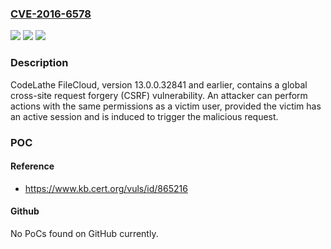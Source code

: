### [CVE-2016-6578](https://cve.mitre.org/cgi-bin/cvename.cgi?name=CVE-2016-6578)
![](https://img.shields.io/static/v1?label=Product&message=FileCloud&color=blue)
![](https://img.shields.io/static/v1?label=Version&message=13.0.0.3284113.0.0.32841%20&color=brighgreen)
![](https://img.shields.io/static/v1?label=Vulnerability&message=CWE-352&color=brighgreen)

### Description

CodeLathe FileCloud, version 13.0.0.32841 and earlier, contains a global cross-site request forgery (CSRF) vulnerability. An attacker can perform actions with the same permissions as a victim user, provided the victim has an active session and is induced to trigger the malicious request.

### POC

#### Reference
- https://www.kb.cert.org/vuls/id/865216

#### Github
No PoCs found on GitHub currently.

